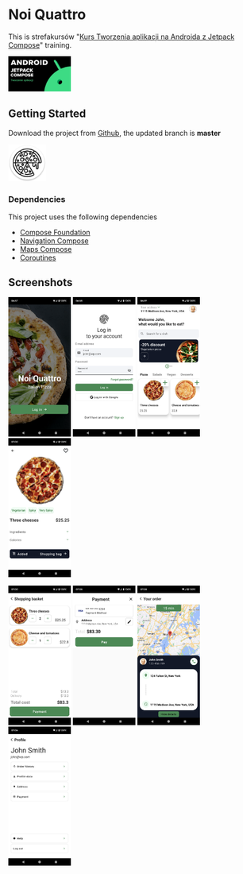 # Noi Quattro

This is strefakursów "[Kurs Tworzenia aplikacji na Androida z Jetpack Compose](https://strefakursow.pl/kursy/programowanie/kurs_tworzenia_aplikacji_na_androida_z_jetpack_compose.html)" training.

<img src="screen/course.jpg" alt="Icon" width="25%" /> 

## Getting Started

Download the project from [Github](https://github.com/Maniak-pl/NoiQuattro), the updated branch is **master**

[<img src="screen/icon.png" alt="Icon" width="15%" />](app/app-debug.apk)

### Dependencies

This project uses the following dependencies

- [Compose Foundation](https://developer.android.com/jetpack/androidx/releases/compose-foundation)
- [Navigation Compose](https://developer.android.com/jetpack/androidx/releases/navigation)
- [Maps Compose](https://developers.google.com/maps/documentation/android-sdk/maps-compose)
- [Coroutines](https://developer.android.com/kotlin/coroutines)


## Screenshots

<img src="screen/screen_1.png" alt="Screenshot 1" width="25%" /> <img src="screen/screen_2.png" alt="Screenshot 2" width="25%" /> <img src="screen/screen_3.png" alt="Screenshot 3" width="25%" /> <img src="screen/screen_4.png" alt="Screenshot 4" width="25%" /> 

<img src="screen/screen_5.png" alt="Screenshot 5" width="25%" /> <img src="screen/screen_6.png" alt="Screenshot 6" width="25%" /> <img src="screen/screen_7.png" alt="Screenshot 7" width="25%" /> <img src="screen/screen_8.png" alt="Screenshot 8" width="25%" /> 